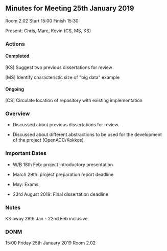 ## Minutes for Meeting 25th January 2019

Room 2.02 Start 15:00 Finish 15:30

Present: Chris, Marc, Kevin (CS, MS, KS)

### Actions
#### Completed
[KS] Suggest two previous dissertations for review

[MS] Identify characteristic size of "big data" example

#### Ongoing
[CS] Circulate location of repository with existing implementation


### Overview

- Discussed about previous dissertations for review.

- Discussed about different abstractions to be used for the development of the project (OpenACC/Kokkos).


### Important Dates

- W/B 18th Feb: project introductory presentation

- March 29th: project preparation report deadline

- May: Exams

- 23rd August 2019: Final dissertation deadline


### Notes

KS away 28th Jan - 22nd Feb inclusive


### DONM

15:00 Friday 25th January 2019  Room 2.02
